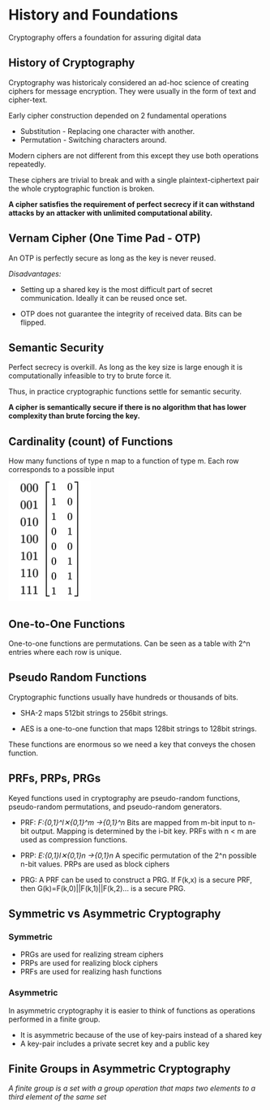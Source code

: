 # History and Foundations

Cryptography offers a foundation for assuring digital data

## History of Cryptography

Cryptography was historicaly considered an ad-hoc science of creating ciphers for message encryption. They were usually in the form of text and cipher-text.

Early cipher construction depended on 2 fundamental operations

- Substitution - Replacing one character with another.
- Permutation - Switching characters around.

Modern ciphers are not different from this except they use both operations repeatedly.

These ciphers are trivial to break and with a single plaintext-ciphertext pair the whole cryptographic function is broken.

**A cipher satisfies the requirement of perfect secrecy if it can withstand attacks by an attacker with unlimited computational ability.**

## Vernam Cipher (One Time Pad - OTP)

An OTP is perfectly secure as long as the key is never reused.

*Disadvantages:*

- Setting up a shared key is the most difficult part of secret communication. Ideally it can be reused once set.

- OTP does not guarantee the integrity of received data. Bits can be flipped.

## Semantic Security

Perfect secrecy is overkill. As long as the key size is large enough it is computationally infeasible to try to brute force it.

Thus, in practice cryptographic functions settle for semantic security.

**A cipher is semantically secure if there is no algorithm that has lower complexity than brute forcing the key.**

## Cardinality (count) of Functions

How many functions of type n map to a function of type m. Each row corresponds to a possible input

<img src="/res/discreteex.png">

## One-to-One Functions

One-to-one functions are permutations. Can be seen as a table with 2^n entries where each row is unique.

## Pseudo Random Functions

Cryptographic functions usually have hundreds or thousands of bits.

- SHA-2 maps 512bit strings to 256bit strings.

- AES is a one-to-one function that maps 128bit strings to 128bit strings.

These functions are enormous so we need a key that conveys the chosen function.

## PRFs, PRPs, PRGs

Keyed functions used in cryptography are pseudo-random functions, pseudo-random permutations, and pseudo-random generators.

- PRF: *F:{0,1}^l✕{0,1}^m →{0,1}^n* Bits are mapped from m-bit input to n-bit output. Mapping is determined by the i-bit key. PRFs with n < m are used as compression functions.

- PRP: *E:{0,1}l✕{0,1}n →{0,1}n* A specific permutation of the 2^n possible n-bit values. PRPs are used as block ciphers

- PRG: A PRF can be used to construct a PRG. If F(k,x)  is a secure PRF, then  G(k)=F(k,0)||F(k,1)||F(k,2)... is a secure PRG.

## Symmetric vs Asymmetric Cryptography

### Symmetric

- PRGs are used for realizing stream ciphers
- PRPs are used for realizing block ciphers
- PRFs are used for realizing hash functions

### Asymmetric

In asymmetric cryptography it is easier to think of functions as operations performed in a finite group.

- It is asymmetric because of the use of key-pairs instead of a shared key
- A key-pair includes a private secret key and a public key

## Finite Groups in Asymmetric Cryptography

*A finite group is a set with a group operation that maps two elements to a third element of the same set*
